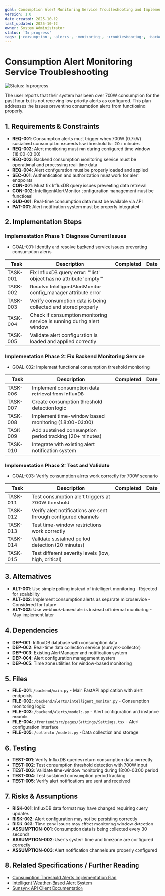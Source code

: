 ```yaml
---
goal: Consumption Alert Monitoring Service Troubleshooting and Implementation
version: 1.0
date_created: 2025-10-02
last_updated: 2025-10-02
owner: System Administrator
status: 'In progress'
tags: ['consumption', 'alerts', 'monitoring', 'troubleshooting', 'backend']
---
```


# Consumption Alert Monitoring Service Troubleshooting

![Status: In progress](https://img.shields.io/badge/status-In%20progress-yellow)

The user reports that their system has been over 700W consumption for the past hour but is not receiving low priority alerts as configured. This plan addresses the issues preventing consumption alerts from functioning properly.

## 1. Requirements & Constraints

- **REQ-001**: Consumption alerts must trigger when 700W (0.7kW) sustained consumption exceeds low threshold for 20+ minutes
- **REQ-002**: Alert monitoring must run during configured time window (18:00-03:00)
- **REQ-003**: Backend consumption monitoring service must be operational and processing real-time data
- **REQ-004**: Alert configuration must be properly loaded and applied
- **SEC-001**: Authentication and authorization must work for alert endpoints
- **CON-001**: Must fix InfluxDB query issues preventing data retrieval
- **CON-002**: IntelligentAlertMonitor configuration management must be functional
- **GUD-001**: Real-time consumption data must be available via API
- **PAT-001**: Alert notification system must be properly integrated

## 2. Implementation Steps

### Implementation Phase 1: Diagnose Current Issues

- GOAL-001: Identify and resolve backend service issues preventing consumption alerts

| Task | Description | Completed | Date |
|------|-------------|-----------|------|
| TASK-001 | Fix InfluxDB query error: "'list' object has no attribute 'empty'" | | |
| TASK-002 | Resolve IntelligentAlertMonitor config_manager attribute error | | |
| TASK-003 | Verify consumption data is being collected and stored properly | | |
| TASK-004 | Check if consumption monitoring service is running during alert window | | |
| TASK-005 | Validate alert configuration is loaded and applied correctly | | |

### Implementation Phase 2: Fix Backend Monitoring Service

- GOAL-002: Implement functional consumption threshold monitoring

| Task | Description | Completed | Date |
|------|-------------|-----------|------|
| TASK-006 | Implement consumption data retrieval from InfluxDB | | |
| TASK-007 | Create consumption threshold detection logic | | |
| TASK-008 | Implement time-window based monitoring (18:00-03:00) | | |
| TASK-009 | Add sustained consumption period tracking (20+ minutes) | | |
| TASK-010 | Integrate with existing alert notification system | | |

### Implementation Phase 3: Test and Validate

- GOAL-003: Verify consumption alerts work correctly for 700W scenario

| Task | Description | Completed | Date |
|------|-------------|-----------|------|
| TASK-011 | Test consumption alert triggers at 700W threshold | | |
| TASK-012 | Verify alert notifications are sent through configured channels | | |
| TASK-013 | Test time-window restrictions work correctly | | |
| TASK-014 | Validate sustained period detection (20 minutes) | | |
| TASK-015 | Test different severity levels (low, high, critical) | | |

## 3. Alternatives

- **ALT-001**: Use simple polling instead of intelligent monitoring - Rejected for scalability
- **ALT-002**: Implement consumption alerts as separate microservice - Considered for future
- **ALT-003**: Use webhook-based alerts instead of internal monitoring - May implement later

## 4. Dependencies

- **DEP-001**: InfluxDB database with consumption data
- **DEP-002**: Real-time data collection service (sunsynk-collector)
- **DEP-003**: Existing AlertManager and notification system
- **DEP-004**: Alert configuration management system
- **DEP-005**: Time zone utilities for window-based monitoring

## 5. Files

- **FILE-001**: `/backend/main.py` - Main FastAPI application with alert endpoints
- **FILE-002**: `/backend/alerts/intelligent_monitor.py` - Consumption monitoring logic
- **FILE-003**: `/backend/alerts/models.py` - Alert configuration and instance models
- **FILE-004**: `/frontend/src/pages/Settings/Settings.tsx` - Alert configuration interface
- **FILE-005**: `/collector/models.py` - Data collection and storage

## 6. Testing

- **TEST-001**: Verify InfluxDB queries return consumption data correctly
- **TEST-002**: Test consumption threshold detection with 700W input
- **TEST-003**: Validate time-window monitoring during 18:00-03:00 period
- **TEST-004**: Test sustained consumption period tracking
- **TEST-005**: Verify alert notifications are sent and received

## 7. Risks & Assumptions

- **RISK-001**: InfluxDB data format may have changed requiring query updates
- **RISK-002**: Alert configuration may not be persisting correctly
- **RISK-003**: Time zone issues may affect monitoring window detection
- **ASSUMPTION-001**: Consumption data is being collected every 30 seconds
- **ASSUMPTION-002**: User's system time and timezone are configured correctly
- **ASSUMPTION-003**: Alert notification channels are properly configured

## 8. Related Specifications / Further Reading

- [Consumption Threshold Alerts Implementation Plan](feature-consumption-alerts-1.md)
- [Intelligent Weather-Based Alert System](feature-intelligent-alert-system-1.md)
- [Sunsynk API Client Documentation](../README.md)
